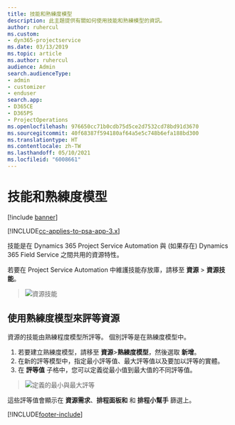 ```yaml
---
title: 技能和熟練度模型
description: 此主題提供有關如何使用技能和熟練模型的資訊。
author: ruhercul
ms.custom:
- dyn365-projectservice
ms.date: 03/13/2019
ms.topic: article
ms.author: ruhercul
audience: Admin
search.audienceType:
- admin
- customizer
- enduser
search.app:
- D365CE
- D365PS
- ProjectOperations
ms.openlocfilehash: 976650cc71b0cdb75d5ce2d7532cd78bd91d3670
ms.sourcegitcommit: 40f68387f594180af64a5e5c748b6efa188bd300
ms.translationtype: HT
ms.contentlocale: zh-TW
ms.lasthandoff: 05/10/2021
ms.locfileid: "6008661"
---
```

# <a name="skills-and-proficiency-models"></a>技能和熟練度模型

[!include [banner](../includes/psa-now-project-operations.md)]

[!INCLUDE[cc-applies-to-psa-app-3.x](../includes/cc-applies-to-psa-app-3x.md)]

技能是在 Dynamics 365 Project Service Automation 與 (如果存在) Dynamics 365 Field Service 之間共用的資源特性。 

若要在 Project Service Automation 中維護技能存放庫，請移至 **資源** \> **資源技能**。 

> ![資源技能](media/Resource-Management-image84.png)

## <a name="use-proficiency-models-to-rate-resources"></a>使用熟練度模型來評等資源

資源的技能由熟練程度模型所評等。 個別評等是在熟練度模型中。 

1. 若要建立熟練度模型，請移至 **資源**\>**熟練度模型**，然後選取 **新增**。
2. 在新的評等模型中，指定最小評等值、最大評等值以及要加以評等的實體。
3. 在 **評等值** 子格中，您可以定義從最小值到最大值的不同評等值。

> ![定義的最小與最大評等](media/Resource-Management-image85.png)

這些評等值會顯示在 **資源需求**、**排程面板和** 和 **排程小幫手** 篩選上。


[!INCLUDE[footer-include](../includes/footer-banner.md)]